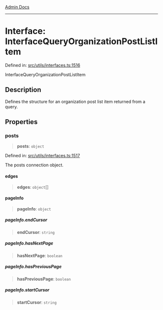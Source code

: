 [Admin Docs](/)

***

# Interface: InterfaceQueryOrganizationPostListItem

Defined in: [src/utils/interfaces.ts:1516](https://github.com/PalisadoesFoundation/talawa-admin/blob/main/src/utils/interfaces.ts#L1516)

InterfaceQueryOrganizationPostListItem

## Description

Defines the structure for an organization post list item returned from a query.

## Properties

### posts

> **posts**: `object`

Defined in: [src/utils/interfaces.ts:1517](https://github.com/PalisadoesFoundation/talawa-admin/blob/main/src/utils/interfaces.ts#L1517)

The posts connection object.

#### edges

> **edges**: `object`[]

#### pageInfo

> **pageInfo**: `object`

##### pageInfo.endCursor

> **endCursor**: `string`

##### pageInfo.hasNextPage

> **hasNextPage**: `boolean`

##### pageInfo.hasPreviousPage

> **hasPreviousPage**: `boolean`

##### pageInfo.startCursor

> **startCursor**: `string`
